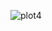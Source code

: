 

![plot4](https://cloud.githubusercontent.com/assets/8163693/4968967/a0cf3da8-6851-11e4-9776-e14e152a4d99.png)
